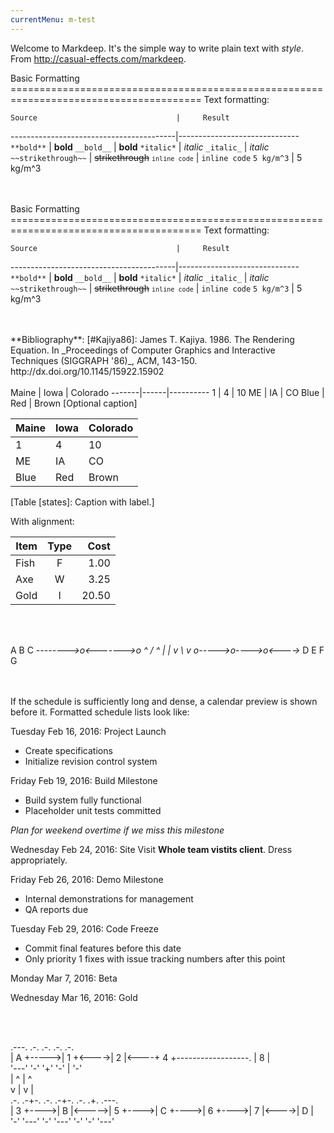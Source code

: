 ```yaml
---
currentMenu: m-test
---
```


Welcome to Markdeep. It's the simple way to write plain text with
_style_. From http://casual-effects.com/markdeep.


<markdeep>
Basic Formatting
=======================================================================================
Text formatting:

    Source                               |     Result
-----------------------------------------|------------------------------
`**bold**`                               | **bold**
`__bold__`                               | __bold__
`*italic*`                               | *italic*
`_italic_`                               | _italic_
`~~strikethrough~~`                      | ~~strikethrough~~
<code>`inline code`</code>               | `inline code`
`5 kg/m^3`                               | 5 kg/m^3

</markdeep>
<br></br>



<markdeep>
Basic Formatting
=======================================================================================
Text formatting:

    Source                               |     Result
-----------------------------------------|------------------------------
`**bold**`                               | **bold**
`__bold__`                               | __bold__
`*italic*`                               | *italic*
`_italic_`                               | _italic_
`~~strikethrough~~`                      | ~~strikethrough~~
<code>`inline code`</code>               | `inline code`
`5 kg/m^3`                               | 5 kg/m^3

</markdeep>
<br></br>


<markdeep>
**Bibliography**:
[#Kajiya86]: James T. Kajiya. 1986. The Rendering Equation.
In _Proceedings of Computer Graphics and Interactive Techniques
(SIGGRAPH '86)_, ACM, 143-150. http://dx.doi.org/10.1145/15922.15902

</markdeep>
<br></br>


<markdeep>
Maine | Iowa | Colorado
-------|------|----------
  1   |  4   |   10
 ME   |  IA  |   CO
Blue  | Red  | Brown
[Optional caption]


Maine | Iowa | Colorado
-------|------|----------
  1   |  4   |   10
 ME   |  IA  |   CO
Blue  | Red  | Brown
[Table [states]: Caption with label.]


With alignment:

Item | Type | Cost
---- |:----:| ----:
Fish |  F   | 1.00
Axe  |  W   | 3.25
Gold |  I   |20.50

</markdeep>
<br></br>


<diagram>

A         B         C
*-------->o<------->o
^        / ^        |
|       v   \       v
o----->o---->o<---->*
D      E     F      G

</diagram>
<br></br>


<markdeep>
If the schedule is sufficiently long and dense, a calendar preview
is shown before it. Formatted schedule lists
look like:

Tuesday Feb 16, 2016: Project Launch
 - Create specifications
 - Initialize revision control system

Friday Feb 19, 2016: Build Milestone
 - Build system fully functional
 - Placeholder unit tests committed

 _Plan for weekend overtime if we miss this milestone_

Wednesday Feb 24, 2016: Site Visit
 **Whole team vistits client**. Dress appropriately.

Friday Feb 26, 2016: Demo Milestone
 - Internal demonstrations for management
 - QA reports due

Tuesday Feb 29, 2016: Code Freeze
 - Commit final features before this date
 - Only priority 1 fixes with issue tracking numbers
   after this point

Monday Mar 7, 2016: Beta

Wednesday Mar 16, 2016: Gold

</markdeep>
<br></br>


<diagram>

.---.       .-.        .-.       .-.                                       .-.              
| A +----->| 1 +<---->| 2 |<----+ 4 +------------------.                  | 8 |             
'---'       '-'        '+'       '-'                    |                  '-'              
                       |         ^                     |                   ^               
                       v         |                     v                   |               
                      .-.      .-+-.        .-.      .-+-.      .-.       .+.       .---.  
                     | 3 +---->| B |<----->| 5 +---->| C +---->| 6 +---->| 7 |<---->| D |  
                      '-'      '---'        '-'      '---'      '-'       '-'       '---'  

</diagram>
<br></br>


<script>window.markdeepOptions = {mode: 'html'};</script>
<script src="markdeep.min.js"></script>
<script src="https://casual-effects.com/markdeep/latest/markdeep.min.js"></script>
